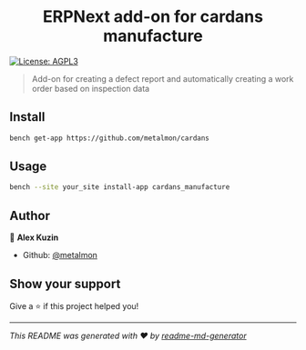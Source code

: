 <h1 align="center">ERPNext add-on for cardans manufacture</h1>
<p>
  <a href="#" target="_blank">
    <img alt="License: AGPL3" src="https://img.shields.io/badge/License-AGPL3-yellow.svg" />
  </a>
</p>

> Add-on for creating a defect report and automatically creating a work order based on inspection data

## Install

```sh
bench get-app https://github.com/metalmon/cardans
```

## Usage

```sh
bench --site your_site install-app cardans_manufacture
```

## Author

👤 **Alex Kuzin**

* Github: [@metalmon](https://github.com/metalmon)

## Show your support

Give a ⭐️ if this project helped you!

***
_This README was generated with ❤️ by [readme-md-generator](https://github.com/kefranabg/readme-md-generator)_
